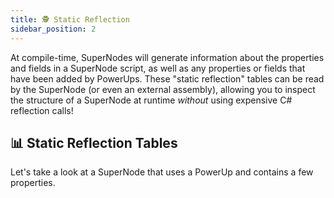 ```yaml
---
title: 🕵️ Static Reflection
sidebar_position: 2
---
```


At compile-time, SuperNodes will generate information about the properties and fields in a SuperNode script, as well as any properties or fields that have been added by PowerUps. These "static reflection" tables can be read by the SuperNode (or even an external assembly), allowing you to inspect the structure of a SuperNode at runtime _without_ using expensive C# reflection calls!

## 📊 Static Reflection Tables

Let's take a look at a SuperNode that uses a PowerUp and contains a few properties.

```csharp

```
